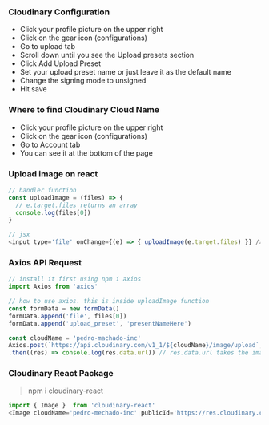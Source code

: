 ### Cloudinary Configuration
- Click your profile picture on the upper right 
- Click on the gear icon (configurations)
- Go to upload tab
- Scroll down until you see the Upload presets section
- Click Add Upload Preset
- Set your upload preset name or just leave it as the default name
- Change the signing mode to unsigned
- Hit save

### Where to find Cloudinary Cloud Name
- Click your profile picture on the upper right 
- Click on the gear icon (configurations)
- Go to Account tab
- You can see it at the bottom of the page

### Upload image on react
```javascript
// handler function
const uploadImage = (files) => {
  // e.target.files returns an array
  console.log(files[0])
}

// jsx
<input type='file' onChange={(e) => { uploadImage(e.target.files) }} />
```

### Axios API Request
```javascript
// install it first using npm i axios
import Axios from 'axios'

// how to use axios. this is inside uploadImage function
const formData = new formData()
formData.append('file', files[0])
formData.append('upload_preset', 'presentNameHere')

const cloudName = 'pedro-machado-inc'
Axios.post(`https://api.cloudinary.com/v1_1/${cloudName}/image/upload`, formData)
.then((res) => console.log(res.data.url)) // res.data.url takes the image url
```

### Cloudinary React Package
> npm i cloudinary-react
```javascript
import { Image }  from 'cloudinary-react'
<Image cloudName='pedro-mechado-inc' publicId='https://res.cloudinary.com/somethingsomething' />
```
